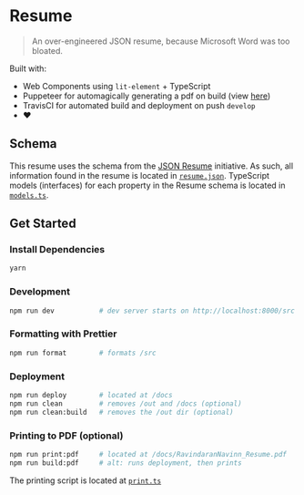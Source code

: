 # Resume
> An over-engineered JSON resume, because Microsoft Word was too bloated.

Built with:  
  - Web Components using `lit-element` + TypeScript  
  - Puppeteer for automagically generating a pdf on build (view [here](https://github.com/navn-r/resume/blob/master/RavindaranNavinn_Resume.pdf))  
  - TravisCI for automated build and deployment on push `develop`
  - :heart:

## Schema

This resume uses the schema from the [JSON Resume](https://jsonresume.org/schema/) initiative. As such, all information found in the resume is located in [`resume.json`](/src/resume.json). TypeScript models (interfaces) for each property in the Resume schema is located in [`models.ts`](/src/models.ts).

## Get Started

### Install Dependencies
```sh
yarn
```

### Development
```sh
npm run dev           # dev server starts on http://localhost:8000/src
```

### Formatting with Prettier
```sh
npm run format        # formats /src
```

### Deployment
```sh
npm run deploy        # located at /docs
npm run clean         # removes /out and /docs (optional)
npm run clean:build   # removes the /out dir (optional)
```

### Printing to PDF (optional)  
```sh
npm run print:pdf     # located at /docs/RavindaranNavinn_Resume.pdf
npm run build:pdf     # alt: runs deployment, then prints
```  
The printing script is located at [`print.ts`](https://github.com/navn-r/resume/blob/develop/print.ts)